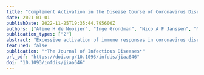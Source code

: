 ```yaml
---
title: "Complement Activation in the Disease Course of Coronavirus Disease 2019 and Its Effects on Clinical Outcomes"
date: 2021-01-01
publishDate: 2022-11-25T19:35:44.795600Z
authors: ["Aline H de Nooijer", "Inge Grondman", "Nico A F Janssen", "Mihai G Netea", "Loek Willems", "Frank L van de Veerdonk", "Evangelos J Giamarellos-Bourboulis", "Erik J M Toonen", "Leo A B Joosten", "RCI-COVID-19 study group"]
publication_types: ["2"]
abstract: "Excessive activation of immune responses in coronavirus disease 2019 (COVID-19) is considered to be related to disease severity, complications, and mortality rate. The complement system is an important component of innate immunity and can stimulate inflammation, but its role in COVID-19 is unknown.A prospective, longitudinal, single center study was performed in hospitalized patients with COVID-19. Plasma concentrations of complement factors C3a, C3c, and terminal complement complex (TCC) were assessed at baseline and during hospital admission. In parallel, routine laboratory and clinical parameters were collected from medical files and analyzed.Complement factors C3a, C3c, and TCC were significantly increased in plasma of patients with COVID-19 compared with healthy controls (P &lt; .05). These complement factors were especially elevated in intensive care unit patients during the entire disease course (P &lt; .005 for C3a and TCC). More intense complement activation was observed in patients who died and in those with thromboembolic events.Patients with COVID-19 demonstrate activation of the complement system, which is related to disease severity. This pathway may be involved in the dysregulated proinflammatory response associated with increased mortality rate and thromboembolic complications. Components of the complement system might have potential as prognostic markers for disease severity and as therapeutic targets in COVID-19."
featured: false
publication: "*The Journal of Infectious Diseases*"
url_pdf: "https://doi.org/10.1093/infdis/jiaa646"
doi: "10.1093/infdis/jiaa646"
---
```


